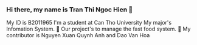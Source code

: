 ### Hi there, my name is Tran Thi Ngoc Hien 👋
My ID is B2011965
I'm a student at Can Tho University
My major's Infomation System.
🔭 Our project's to manage the fast food system.
👯 My contributor is Nguyen Xuan Quynh Anh and Dao Van Hoa
<!--
**B2011965/B2011965** is a ✨ _special_ ✨ repository because its `README.md` (this file) appears on your GitHub profile.

Here are some ideas to get you started:

- 
- 🌱 I’m currently learning ...
- 
- 🤔 I’m looking for help with ...
- 💬 Ask me about ...
- 📫 How to reach me: ...
- 😄 Pronouns: ...
- ⚡ Fun fact: ...
-->
